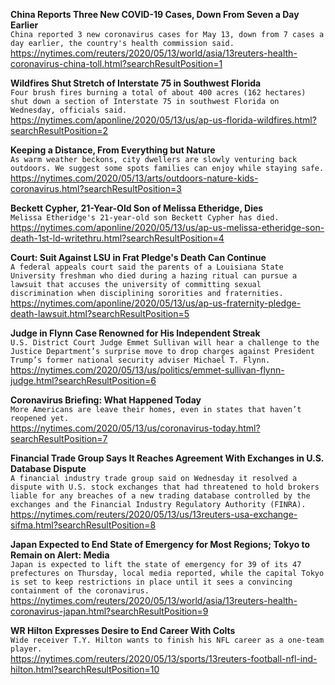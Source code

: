**China Reports Three New COVID-19 Cases, Down From Seven a Day Earlier**\
`China reported 3 new coronavirus cases for May 13, down from 7 cases a day earlier, the country's health commission said.`\
https://nytimes.com/reuters/2020/05/13/world/asia/13reuters-health-coronavirus-china-toll.html?searchResultPosition=1

**Wildfires Shut Stretch of Interstate 75 in Southwest Florida**\
`Four brush fires burning a total of about 400 acres (162 hectares) shut down a section of Interstate 75 in southwest Florida on Wednesday, officials said.`\
https://nytimes.com/aponline/2020/05/13/us/ap-us-florida-wildfires.html?searchResultPosition=2

**Keeping a Distance, From Everything but Nature**\
`As warm weather beckons, city dwellers are slowly venturing back outdoors. We suggest some spots families can enjoy while staying safe.`\
https://nytimes.com/2020/05/13/arts/outdoors-nature-kids-coronavirus.html?searchResultPosition=3

**Beckett Cypher, 21-Year-Old Son of Melissa Etheridge, Dies**\
`Melissa Etheridge's 21-year-old son Beckett Cypher has died. `\
https://nytimes.com/aponline/2020/05/13/us/ap-us-melissa-etheridge-son-death-1st-ld-writethru.html?searchResultPosition=4

**Court: Suit Against LSU in Frat Pledge's Death Can Continue**\
`A federal appeals court said the parents of a Louisiana State University freshman who died during a hazing ritual can pursue a lawsuit that accuses the university of committing sexual discrimination when disciplining sororities and fraternities.`\
https://nytimes.com/aponline/2020/05/13/us/ap-us-fraternity-pledge-death-lawsuit.html?searchResultPosition=5

**Judge in Flynn Case Renowned for His Independent Streak**\
`U.S. District Court Judge Emmet Sullivan will hear a challenge to the Justice Department’s surprise move to drop charges against President Trump’s former national security adviser Michael T. Flynn.`\
https://nytimes.com/2020/05/13/us/politics/emmet-sullivan-flynn-judge.html?searchResultPosition=6

**Coronavirus Briefing: What Happened Today**\
`More Americans are leave their homes, even in states that haven’t reopened yet.`\
https://nytimes.com/2020/05/13/us/coronavirus-today.html?searchResultPosition=7

**Financial Trade Group Says It Reaches Agreement With Exchanges in U.S. Database Dispute**\
`A financial industry trade group said on Wednesday it resolved a dispute with U.S. stock exchanges that had threatened to hold brokers liable for any breaches of a new trading database controlled by the exchanges and the Financial Industry Regulatory Authority (FINRA).`\
https://nytimes.com/reuters/2020/05/13/us/13reuters-usa-exchange-sifma.html?searchResultPosition=8

**Japan Expected to End State of Emergency for Most Regions; Tokyo to Remain on Alert: Media**\
`Japan is expected to lift the state of emergency for 39 of its 47 prefectures on Thursday, local media reported, while the capital Tokyo is set to keep restrictions in place until it sees a convincing containment of the coronavirus.`\
https://nytimes.com/reuters/2020/05/13/world/asia/13reuters-health-coronavirus-japan.html?searchResultPosition=9

**WR Hilton Expresses Desire to End Career With Colts**\
`Wide receiver T.Y. Hilton wants to finish his NFL career as a one-team player.`\
https://nytimes.com/reuters/2020/05/13/sports/13reuters-football-nfl-ind-hilton.html?searchResultPosition=10

